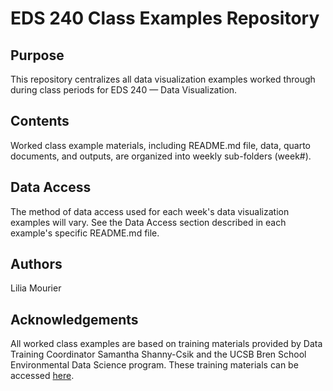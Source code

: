 # EDS 240 Class Examples Repository

## Purpose

This repository centralizes all data visualization examples worked through during class periods for EDS 240 — Data Visualization.

## Contents

Worked class example materials, including README.md file, data, quarto documents, and outputs, are organized into weekly sub-folders (week#).

## Data Access

The method of data access used for each week's data visualization examples will vary. See the Data Access section described in each example's specific README.md file.

## Authors

Lilia Mourier

## Acknowledgements

All worked class examples are based on training materials provided by Data Training Coordinator Samantha Shanny-Csik and the UCSB Bren School Environmental Data Science program. These training materials can be accessed [here](https://eds-240-data-viz.github.io/course-materials/week1.html#pre-class-prep).
